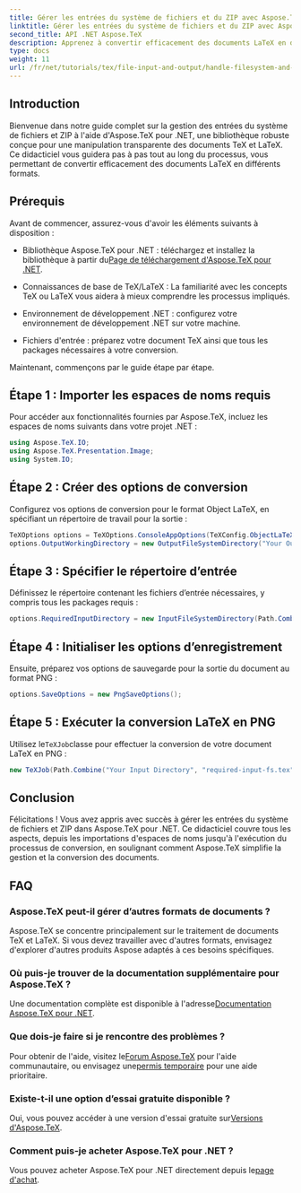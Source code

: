 ```yaml
---
title: Gérer les entrées du système de fichiers et du ZIP avec Aspose.TeX pour .NET
linktitle: Gérer les entrées du système de fichiers et du ZIP avec Aspose.TeX pour .NET
second_title: API .NET Aspose.TeX
description: Apprenez à convertir efficacement des documents LaTeX en différents formats grâce à des étapes faciles à suivre, notamment la configuration des options de conversion, la spécification des répertoires d'entrée et l'exécution des conversions.
type: docs
weight: 11
url: /fr/net/tutorials/tex/file-input-and-output/handle-filesystem-and-zip-inputs/
---
```

## Introduction

Bienvenue dans notre guide complet sur la gestion des entrées du système de fichiers et ZIP à l'aide d'Aspose.TeX pour .NET, une bibliothèque robuste conçue pour une manipulation transparente des documents TeX et LaTeX. Ce didacticiel vous guidera pas à pas tout au long du processus, vous permettant de convertir efficacement des documents LaTeX en différents formats.

## Prérequis

Avant de commencer, assurez-vous d'avoir les éléments suivants à disposition :

-  Bibliothèque Aspose.TeX pour .NET : téléchargez et installez la bibliothèque à partir du[Page de téléchargement d'Aspose.TeX pour .NET](https://releases.aspose.com/tex/net/).
  
- Connaissances de base de TeX/LaTeX : La familiarité avec les concepts TeX ou LaTeX vous aidera à mieux comprendre les processus impliqués.

- Environnement de développement .NET : configurez votre environnement de développement .NET sur votre machine.

- Fichiers d'entrée : préparez votre document TeX ainsi que tous les packages nécessaires à votre conversion.

Maintenant, commençons par le guide étape par étape.

## Étape 1 : Importer les espaces de noms requis

Pour accéder aux fonctionnalités fournies par Aspose.TeX, incluez les espaces de noms suivants dans votre projet .NET :

```csharp
using Aspose.TeX.IO;
using Aspose.TeX.Presentation.Image;
using System.IO;
```

## Étape 2 : Créer des options de conversion

Configurez vos options de conversion pour le format Object LaTeX, en spécifiant un répertoire de travail pour la sortie :

```csharp
TeXOptions options = TeXOptions.ConsoleAppOptions(TeXConfig.ObjectLaTeX);
options.OutputWorkingDirectory = new OutputFileSystemDirectory("Your Output Directory");
```

## Étape 3 : Spécifier le répertoire d’entrée

Définissez le répertoire contenant les fichiers d’entrée nécessaires, y compris tous les packages requis :

```csharp
options.RequiredInputDirectory = new InputFileSystemDirectory(Path.Combine("Your Input Directory", "packages"));
```

## Étape 4 : Initialiser les options d’enregistrement

Ensuite, préparez vos options de sauvegarde pour la sortie du document au format PNG :

```csharp
options.SaveOptions = new PngSaveOptions();
```

## Étape 5 : Exécuter la conversion LaTeX en PNG

 Utilisez le`TeXJob`classe pour effectuer la conversion de votre document LaTeX en PNG :

```csharp
new TeXJob(Path.Combine("Your Input Directory", "required-input-fs.tex"), new ImageDevice(), options).Run();
```

## Conclusion

Félicitations ! Vous avez appris avec succès à gérer les entrées du système de fichiers et ZIP dans Aspose.TeX pour .NET. Ce didacticiel couvre tous les aspects, depuis les importations d'espaces de noms jusqu'à l'exécution du processus de conversion, en soulignant comment Aspose.TeX simplifie la gestion et la conversion des documents.

## FAQ

### Aspose.TeX peut-il gérer d’autres formats de documents ?

Aspose.TeX se concentre principalement sur le traitement de documents TeX et LaTeX. Si vous devez travailler avec d'autres formats, envisagez d'explorer d'autres produits Aspose adaptés à ces besoins spécifiques.

### Où puis-je trouver de la documentation supplémentaire pour Aspose.TeX ?

 Une documentation complète est disponible à l'adresse[Documentation Aspose.TeX pour .NET](https://reference.aspose.com/tex/net/).

### Que dois-je faire si je rencontre des problèmes ?

 Pour obtenir de l'aide, visitez le[Forum Aspose.TeX](https://forum.aspose.com/c/tex/47) pour l'aide communautaire, ou envisagez une[permis temporaire](https://purchase.conholdate.com/temporary-license/) pour une aide prioritaire.

### Existe-t-il une option d’essai gratuite disponible ?

 Oui, vous pouvez accéder à une version d'essai gratuite sur[Versions d'Aspose.TeX](https://releases.aspose.com/).

### Comment puis-je acheter Aspose.TeX pour .NET ?

 Vous pouvez acheter Aspose.TeX pour .NET directement depuis le[page d'achat](https://purchase.conholdate.com/buy).

